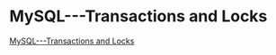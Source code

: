 # MySQL---Transactions and Locks
[MySQL---Transactions and Locks](https://aiwithcloud.com/2022/09/19/mysql___transactions_and_locks/)